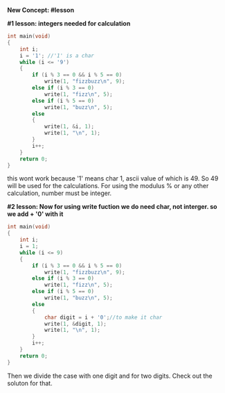 **New Concept: #lesson**

**#1 lesson: integers needed for calculation**

```c
int main(void)
{
    int i;
    i = '1'; //'1' is a char
    while (i <= '9')
    {
        if (i % 3 == 0 && i % 5 == 0)
            write(1, "fizzbuzz\n", 9);
        else if (i % 3 == 0)
            write(1, "fizz\n", 5);
        else if (i % 5 == 0)
            write(1, "buzz\n", 5);
        else
        {
            write(1, &i, 1);
            write(1, "\n", 1);
        }
        i++;
    }
    return 0;
}
```
this wont work because '1' means char 1, ascii value of which is 49. So 49 will be used for the calculations. For using the modulus % or any other calculation, number must be integer. 


**#2 lesson: Now for using write fuction we do need char, not interger. so we add + '0' with it**


```c
int main(void)
{
    int i;
    i = 1;
    while (i <= 9)
    {
        if (i % 3 == 0 && i % 5 == 0)
            write(1, "fizzbuzz\n", 9);
        else if (i % 3 == 0)
            write(1, "fizz\n", 5);
        else if (i % 5 == 0)
            write(1, "buzz\n", 5);
        else
        {
            char digit = i + '0';//to make it char
			write(1, &digit, 1);
            write(1, "\n", 1);
        }
        i++;
    }
    return 0;
}
```

Then we divide the case with one digit and for two digits. Check out the soluton for that.
